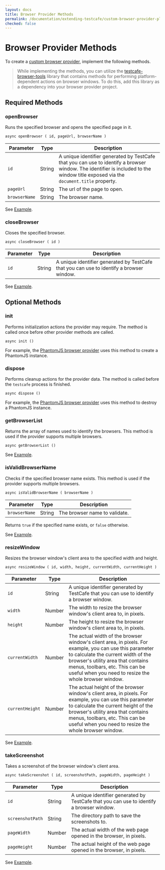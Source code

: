 ```yaml
---
layout: docs
title: Browser Provider Methods
permalink: /documentation/extending-testcafe/custom-browser-provider-plugin/browser-provider-methods.html
checked: false
---
```

# Browser Provider Methods

To create a [custom browser provider](index.md#implementing-the-browser-provider), implement the following methods.

> While implementing the methods, you can utilize the [testcafe-browser-tools](https://github.com/DevExpress/testcafe-browser-tools) library that contains methods for performing platform-dependent actions on browser windows. To do this, add this library as a dependency into your browser provider project.

## Required Methods

### openBrowser

Runs the specified browser and opens the specified page in it.

```text
async openBrowser ( id, pageUrl, browserName )
```

Parameter     | Type   | Description
------------- | ------ | ----------------------------------------------------------------------------------------------------------------
`id`          | String | A unique identifier generated by TestCafe that you can use to identify a browser window. The identifier is included to the window title exposed via the `document.title` property.
`pageUrl`     | String | The url of the page to open.
`browserName` | String | The browser name.

See [Example](index.md#example).

### closeBrowser

Closes the specified browser.

```text
async closeBrowser ( id )
```

Parameter   | Type   | Description
----------- | ------ | ---------------------------------------------------------------------------------------------------------------
`id`        | String | A unique identifier generated by TestCafe that you can use to identify a browser window.

See [Example](index.md#example).

## Optional Methods

### init

Performs initialization actions the provider may require. The method is called once before other provider methods are called.

```text
async init ()
```

For example, the [PhantomJS browser provider](https://github.com/DevExpress/testcafe-browser-provider-phantomjs) uses this method to create a PhantomJS instance.

### dispose

Performs cleanup actions for the provider data. The method is called before the `testcafe` process is finished.

```text
async dispose ()
```

For example, the [PhantomJS browser provider](https://github.com/DevExpress/testcafe-browser-provider-phantomjs) uses this method to destroy a PhantomJS instance.

### getBrowserList

Returns the array of names used to identify the browsers. This method is used if the provider supports multiple browsers.

```text
async getBrowserList ()
```

See [Example](index.md#example).

### isValidBrowserName

Checks if the specified browser name exists. This method is used if the provider supports multiple browsers.

```text
async isValidBrowserName ( browserName )
```

Parameter     | Type   | Description
------------- | ------ | -------------------------------
`browserName` | String | The browser name to validate.

Returns `true` if the specified name exists, or `false` otherwise.

See [Example](index.md#example).

### resizeWindow

Resizes the browser window's client area to the specified width and height.

```text
async resizeWindow ( id, width, height, currentWidth, currentHeight )
```

Parameter   | Type    | Description
----------- | ------- | ----------------------------------------------------------------------------------------------------------------
`id`        | String  | A unique identifier generated by TestCafe that you can use to identify a browser window.
`width`     | Number  | The width to resize the browser window's client area to, in pixels.
`height`    | Number  | The height to resize the browser window's client area to, in pixels.
`currentWidth`   | Number | The actual width of the browser window's client area, in pixels. For example, you can use this parameter to calculate the current width of the browser's utility area that contains menus, toolbars, etc. This can be useful when you need to resize the whole browser window.
`currentHeight`  | Number | The actual height of the browser window's client area, in pixels. For example, you can use this parameter to calculate the current height of the browser's utility area that contains menus, toolbars, etc. This can be useful when you need to resize the whole browser window.

See [Example](index.md#example).

### takeScreenshot

Takes a screenshot of the browser window's client area.

```text
async takeScreenshot ( id, screenshotPath, pageWidth, pageHeight )
```

Parameter        | Type   | Description
---------------- | ------ | -------------------------------------------------------------------------------------------------------------
`id`             | String | A unique identifier generated by TestCafe that you can use to identify a browser window.
`screenshotPath` | String | The directory path to save the screenshots to.
`pageWidth`   | Number | The actual width of the web page opened in the browser, in pixels.
`pageHeight`  | Number | The actual height of the web page opened in the browser, in pixels.

See [Example](index.md#example).
